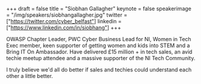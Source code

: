 +++
draft = false
title = "Siobhan Gallagher"
keynote = false
speakerimage = "/img/speakers/siobhangallagher.jpg"
twitter = ["https://twitter.com/cyber_belfast"]
linkedin = ["https://www.linkedin.com/in/siobhang"]
+++

OWASP Chapter Leader,  PWC Cyber Business Lead for NI, Women in Tech Exec member, keen supporter of getting women and kids into STEM and a Bring IT On Ambassador. Have delivered £15 million + in tech sales, an avid techie meetup attendee and a massive supporter of the NI Tech Community.

I truly believe we'd all do better if sales and techies could understand each other a little better.